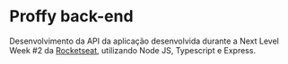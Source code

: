 # Proffy back-end

Desenvolvimento da API da aplicação desenvolvida durante a Next Level Week #2 da [Rocketseat](http://rocketseat.com.br/), utilizando Node JS, Typescript e Express.

